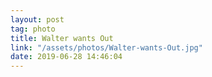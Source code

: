 ```yaml
---
layout: post
tag: photo
title: Walter wants Out
link: "/assets/photos/Walter-wants-Out.jpg"
date: 2019-06-28 14:46:04
---
```

